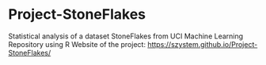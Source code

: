 # Project-StoneFlakes
Statistical analysis of a dataset StoneFlakes from UCI Machine Learning Repository using R 
Website of the project: https://szystem.github.io/Project-StoneFlakes/

